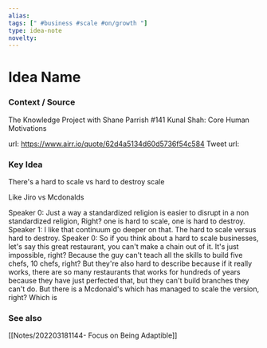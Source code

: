 ```yaml
---
alias: 
tags: [" #business #scale #on/growth "]
type: idea-note
novelty: 
---
```

# Idea Name

### Context / Source
The Knowledge Project with Shane Parrish
#141 Kunal Shah: Core Human Motivations

url: https://www.airr.io/quote/62d4a5134d60d5736f54c584
Tweet url: 

### Key Idea

There's a hard to scale vs hard to destroy scale

Like Jiro vs Mcdonalds

Speaker 0: Just a way a standardized religion is easier to disrupt in a non standardized religion, Right? one is hard to scale, one is hard to destroy. Speaker 1: I like that continuum go deeper on that. The hard to scale versus hard to destroy. Speaker 0: So if you think about a hard to scale businesses, let's say this great restaurant, you can't make a chain out of it. It's just impossible, right? Because the guy can't teach all the skills to build five chefs, 10 chefs, right? But they're also hard to describe because if it really works, there are so many restaurants that works for hundreds of years because they have just perfected that, but they can't build branches they can't do. But there is a Mcdonald's which has managed to scale the version, right? Which is

### See also
[[Notes/202203181144- Focus on Being Adaptible]]
